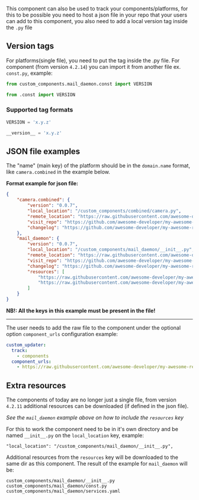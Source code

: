 This component can also be used to track your components/platforms, for this to be possible you need to host a json file in your repo that your users can add to this component, you also need to add a local version tag inside the `.py` file

## Version tags
For platforms(single file), you need to put the tag inside the .py file.
For component (from version `4.2.14`) you can import it from another file ex. `const.py`, example:

```python
from custom_components.mail_daemon.const import VERSION
```

```python
from .const import VERSION
```

### Supported tag formats

```python
VERSION = 'x.y.z'
```

```python
__version__ = 'x.y.z'
```

## JSON file examples

The "name" (main key) of the platform should be in the `domain.name` format, like `camera.combined` in the example below.

**Format example for json file:**

```json
{
    "camera.combined": {
        "version": "0.0.7",
        "local_location": "/custom_components/combined/camera.py",
        "remote_location": "https://raw.githubusercontent.com/awesome-developer/my-awesome-repo/master/custom_components/combined/camera.py",
        "visit_repo": "https://github.com/awesome-developer/my-awesome-repo",
        "changelog": "https://github.com/awesome-developer/my-awesome-repo/releases/latest"
    },
    "mail_daemon": {
        "version": "0.0.7",
        "local_location": "/custom_components/mail_daemon/__init__.py",
        "remote_location": "https://raw.githubusercontent.com/awesome-developer/my-awesome-repo/master/custom_components/mail_daemon/__init__.py",
        "visit_repo": "https://github.com/awesome-developer/my-awesome-repo",
        "changelog": "https://github.com/awesome-developer/my-awesome-repo/releases/latest",
        "resources": [
            "https://raw.githubusercontent.com/awesome-developer/my-awesome-repo/master/custom_components/mail_daemon/const.py",
            "https://raw.githubusercontent.com/awesome-developer/my-awesome-repo/master/custom_components/mail_daemon/services.yaml"
        ]
    }
}
```
**NB!: All the keys in this example must be present in the file!**

***

The user needs to add the raw file to the component under the optional option `component_urls`
configuration example:
```yaml
custom_updater:
  track:
    - components
  component_urls:
    - https://raw.githubusercontent.com/awesome-developer/my-awesome-repo/master/custom_components.json
```

## Extra resources

The components of today are no longer just a single file, from version `4.2.11` additional resources can be downloaded (if defined in the json file).

_See the `mail_daemon` example above on how to include the `resources` key_

For this to work the component need to be in it's own directory and be named `__init__.py` on the `local_location` key, example:

```text
"local_location": "/custom_components/mail_daemon/__init__.py",
```

Additional resources from the `resources` key will be downloaded to the same dir as this component.
The result of the example for `mail_daemon` will be:

```text
custom_components/mail_daemon/__init__.py
custom_components/mail_daemon/const.py
custom_components/mail_daemon/services.yaml
```